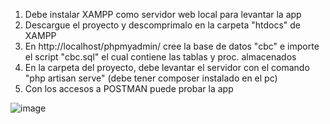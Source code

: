 

1. Debe instalar XAMPP como servidor web local para levantar la app
2. Descargue el proyecto y descomprimalo en la carpeta "htdocs" de XAMPP
3. En http://localhost/phpmyadmin/ cree la base de datos "cbc" e importe el script "cbc.sql" el cual contiene las tablas y proc. almacenados
3. En la carpeta del proyecto, debe levantar el servidor con el comando "php artisan serve" (debe tener composer instalado en el pc) 
4. Con los accesos a POSTMAN puede probar la app

![image](https://user-images.githubusercontent.com/49913741/229983091-92b52cce-f640-4115-a05d-ac11c2e4c36b.png)






